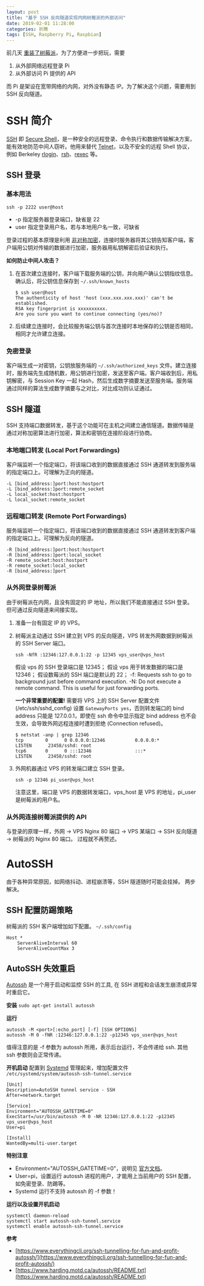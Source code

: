 ```yaml
---
layout: post
title: "基于 SSH 反向隧道实现内网树莓派的外部访问"
date: 2019-02-01 11:28:00
categories: 折腾
tags: [SSH, Raspberry Pi, Raspbian]
---
```


前几天 [重装了树莓派](/2019/01/21/raspberry-pi-second-try/)，为了方便进一步把玩，需要
1. 从外部网络远程登录 Pi
2. 从外部访问 Pi 提供的 API

而 Pi 是架设在宽带网络的内网，对外没有静态 IP。为了解决这个问题，需要用到 SSH 反向隧道。

<!-- more -->

# SSH 简介

[SSH](https://www.ssh.com/ssh/protocol/) 即 [Secure Shell](https://en.wikipedia.org/wiki/Secure_Shell)，是一种安全的远程登录、命令执行和数据传输解决方案，能有效地防范中间人窃听。他用来替代 [Telnet](https://en.wikipedia.org/wiki/Telnet)，以及不安全的远程 Shell 协议，例如 Berkeley [rlogin](https://en.wikipedia.org/wiki/Rlogin)、[rsh](https://en.wikipedia.org/wiki/Remote_Shell)、[rexec](https://en.wikipedia.org/wiki/Remote_Process_Execution) 等。

## SSH 登录

### 基本用法

```
ssh -p 2222 user@host
```

* -p 指定服务器登录端口，缺省是 22
* user 指定登录用户名，若与本地用户名一致，可缺省

登录过程的基本原理是利用 [非对称加密](https://zh.wikipedia.org/zh/%E5%85%AC%E5%BC%80%E5%AF%86%E9%92%A5%E5%8A%A0%E5%AF%86)，连接时服务器将其公钥告知客户端，客户端用公钥对传输的数据进行加密，服务器用私钥解密后验证和执行。

**如何防止中间人攻击？**
1. 在首次建立连接时，客户端下载服务端的公钥，并向用户确认公钥指纹信息。确认后，将公钥信息保存到 `~/.ssh/known_hosts`

    ```
    $ ssh user@host
    The authenticity of host 'host (xxx.xxx.xxx.xxx)' can't be established.
    RSA key fingerprint is xxxxxxxxxx.
    Are you sure you want to continue connecting (yes/no)?
    ```

2. 后续建立连接时，会比较服务端公钥与首次连接时本地保存的公钥是否相同，相同才允许建立连接。

### 免密登录

客户端生成一对密钥，公钥放服务端的 `~/.ssh/authorized_keys` 文件。建立连接时，服务端先生成随机数，用公钥进行加密，发送至客户端。客户端收到后，用私钥解密，与 Session Key 一起 Hash，然后生成数字摘要发送至服务端。服务端通过同样的算法生成数字摘要与之对比，对比成功则认证通过。

## SSH 隧道

SSH 支持端口数据转发，基于这个功能可在主机之间建立通信隧道。数据传输是通过对称加密算法进行加密，算法和密钥在连接阶段进行协商。

### 本地端口转发 (Local Port Forwardings)

客户端监听一个指定端口，将该端口收到的数据直接通过 SSH 通道转发到服务端的指定端口上。可理解为正向的隧道。
```
-L [bind_address:]port:host:hostport
-L [bind_address:]port:remote_socket
-L local_socket:host:hostport
-L local_socket:remote_socket
```

### 远程端口转发 (Remote Port Forwardings)

服务端监听一个指定端口，将该端口收到的数据直接通过 SSH 通道转发到客户端的指定端口上。可理解为反向的隧道。

```
-R [bind_address:]port:host:hostport
-R [bind_address:]port:local_socket
-R remote_socket:host:hostport
-R remote_socket:local_socket
-R [bind_address:]port
```

### 从外网登录树莓派

由于树莓派在内网，且没有固定的 IP 地址，所以我们不能直接通过 SSH 登录。但可通过反向隧道来间接实现。

1. 准备一台有固定 IP 的 VPS。
2. 树莓派主动通过 SSH 建立到 VPS 的反向隧道，VPS 转发外网数据到树莓派的 SSH Server 端口。
    ```
    ssh -NfR :12346:127.0.0.1:22 -p 12345 vps_user@vps_host
    ```
    假设 vps 的 SSH 登录端口是 12345；
    假设 vps 用于转发数据的端口是 12346；
    假设数莓派的 SSH 端口是默认的 22；
    -f: Requests ssh to go to background just before command execution.
    -N: Do not execute a remote command.  This is useful for just forwarding ports.

    **一个非常重要的配置!**
    需要将 VPS 上的 SSH Server 配置文件 (/etc/ssh/sshd_config) 设置 `GatewayPorts yes`，否则转发端口的 bind address 只能是 127.0.0.1，即使在 ssh 命令中显示指定 bind address 也不会生效，会导致外网远程连接时遭到拒绝 (Connection refused)。
    ```
    $ netstat -anp | grep 12346
    tcp        0      0 0.0.0.0:12346           0.0.0.0:*               LISTEN      23458/sshd: root    
    tcp6       0      0 :::12346                :::*                    LISTEN      23458/sshd: root
    ```

3. 外网机器通过 VPS 的转发端口建立 SSH 登录。
    ```
    ssh -p 12346 pi_user@vps_host
    ```
    注意这里，端口是 VPS 的数据转发端口，vps_host 是 VPS 的地址，pi_user 是树莓派的用户名。

### 从外网连接树莓派提供的 API

与登录的原理一样，外网 -> VPS Nginx 80 端口 -> VPS 某端口 -> SSH 反向隧道 -> 树莓派的 Nginx 80 端口。
过程就不再赘述。

# AutoSSH

由于各种异常原因，如网络抖动、进程崩溃等，SSH 隧道随时可能会挂掉。
两步解决。

## SSH 配置防踢策略
树莓派的 SSH 客户端增加如下配置。
`~/.ssh/config`
```
Host *
    ServerAliveInterval 60
    ServerAliveCountMax 3
```

## AutoSSH 失效重启
[Autossh](http://www.harding.motd.ca/autossh/) 是一个用于启动和监控 SSH 的工具, 在 SSH 进程和会话发生崩溃或异常时重启它。

**安装**
`sudo apt-get install autossh`

**运行**
```
autossh -M <port>[:echo_port] [-f] [SSH OPTIONS]
autossh -M 0 -fNR :12346:127.0.0.1:22 -p12345 vps_user@vps_host
```
值得注意的是 -f 参数为 autossh 所用，表示后台运行，不会传递给 ssh. 其他 ssh 参数则会正常传递。

**开机启动**
配置到 [Systemd](https://en.wikipedia.org/wiki/Systemd) 管理起来，增加配置文件 `/etc/systemd/system/autossh-ssh-tunnel.service`
```
[Unit]
Description=AutoSSH tunnel service - SSH
After=network.target

[Service]
Environment="AUTOSSH_GATETIME=0"
ExecStart=/usr/bin/autossh -M 0 -NR 12346:127.0.0.1:22 -p12345 vps_user@vps_host
User=pi

[Install]
WantedBy=multi-user.target
```
**特别注意**
* Environment="AUTOSSH_GATETIME=0"，说明见 [官方文档](https://www.harding.motd.ca/autossh/README.txt)。
* User=pi，设置运行 autossh 进程的用户，才能用上当前用户的 SSH 配置，如免密登录、防踢等。
* Systemd 运行不支持 autossh 的 -f 参数！

**运行以及设置开机启动**
```
systemctl daemon-reload
systemctl start autossh-ssh-tunnel.service
systemctl enable autossh-ssh-tunnel.service
```

**参考**
* [https://www.everythingcli.org/ssh-tunnelling-for-fun-and-profit-autossh/](https://www.everythingcli.org/ssh-tunnelling-for-fun-and-profit-autossh/)
* [https://www.harding.motd.ca/autossh/README.txt](https://www.harding.motd.ca/autossh/README.txt)